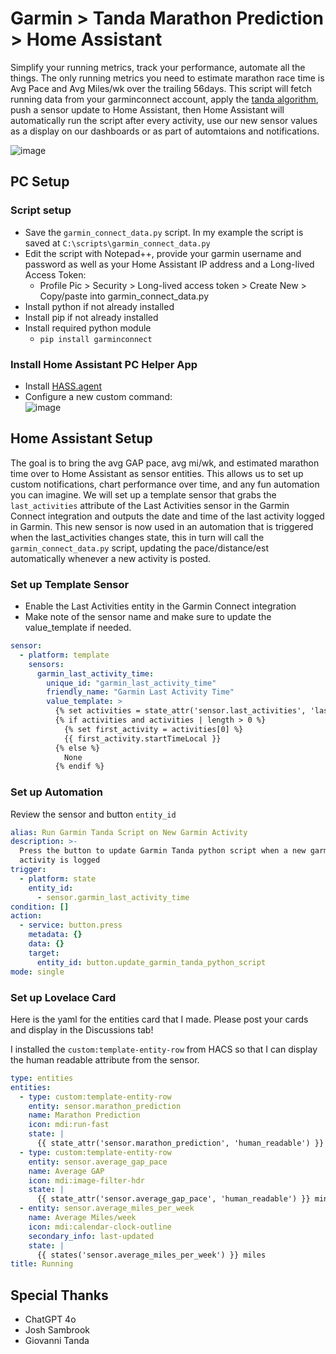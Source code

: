 # Garmin > Tanda Marathon Prediction > Home Assistant
Simplify your running metrics, track your performance, automate all the things. The only running metrics you need to estimate marathon race time is Avg Pace and Avg Miles/wk over the trailing 56days.  This script will fetch running data from your garminconnect account, apply the [tanda algorithm](https://rua.ua.es/dspace/bitstream/10045/18930/1/jhse_Vol_VI_N_III_511-520.pdf), push a sensor update to Home Assistant, then Home Assistant will automatically run the script after every activity, use our new sensor values as a display on our dashboards or as part of automtaions and notifications.

![image](https://github.com/seanap/HA-Garmin-Tanda/assets/17012946/a6a186b6-1882-470e-825f-c3e2c5bec609)


## PC Setup

### Script setup

* Save the `garmin_connect_data.py` script. In my example the script is saved at `C:\scripts\garmin_connect_data.py`  
* Edit the script with Notepad++, provide your garmin username and password as well as your Home Assistant IP address and a Long-lived Access Token:  
  * Profile Pic > Security > Long-lived access token > Create New > Copy/paste into garmin_connect_data.py  
* Install python if not already installed  
* Install pip if not already installed  
* Install required python module  
  * `pip install garminconnect`  

### Install Home Assistant PC Helper App
* Install [HASS.agent](https://github.com/LAB02-Research/HASS.Agent)
* Configure a new custom command:  
![image](https://github.com/seanap/HA-Garmin-Tanda/assets/17012946/248881e5-be1a-4e64-a154-6d7d201518ad)

## Home Assistant Setup

The goal is to bring the avg GAP pace, avg mi/wk, and estimated marathon time over to Home Assistant as sensor entities.  This allows us to set up custom notifications, chart performance over time, and any fun automation you can imagine. We will set up a template sensor that grabs the `last_activities` attribute of the Last Activities sensor in the Garmin Connect integration and outputs the date and time of the last activity logged in Garmin.  This new sensor is now used in an automation that is triggered when the last_activities changes state, this in turn will call the `garmin_connect_data.py` script, updating the pace/distance/est automatically whenever a new activity is posted.

### Set up Template Sensor

* Enable the Last Activities entity in the Garmin Connect integration
* Make note of the sensor name and make sure to update the value_template if needed.

```yaml
sensor:
  - platform: template
    sensors:
      garmin_last_activity_time:
        unique_id: "garmin_last_activity_time"
        friendly_name: "Garmin Last Activity Time"
        value_template: >
          {% set activities = state_attr('sensor.last_activities', 'last_Activities') %}
          {% if activities and activities | length > 0 %}
            {% set first_activity = activities[0] %}
            {{ first_activity.startTimeLocal }}
          {% else %}
            None
          {% endif %}
```

### Set up Automation

Review the sensor and button `entity_id`

```yaml
alias: Run Garmin Tanda Script on New Garmin Activity
description: >-
  Press the button to update Garmin Tanda python script when a new garmin
  activity is logged
trigger:
  - platform: state
    entity_id:
      - sensor.garmin_last_activity_time
condition: []
action:
  - service: button.press
    metadata: {}
    data: {}
    target:
      entity_id: button.update_garmin_tanda_python_script
mode: single
```

### Set up Lovelace Card
Here is the yaml for the entities card that I made. Please post your cards and display in the Discussions tab!

I installed the `custom:template-entity-row` from HACS so that I can display the human readable attribute from the sensor.

```yaml
type: entities
entities:
  - type: custom:template-entity-row
    entity: sensor.marathon_prediction
    name: Marathon Prediction
    icon: mdi:run-fast
    state: |
      {{ state_attr('sensor.marathon_prediction', 'human_readable') }}
  - type: custom:template-entity-row
    entity: sensor.average_gap_pace
    name: Average GAP
    icon: mdi:image-filter-hdr
    state: |
      {{ state_attr('sensor.average_gap_pace', 'human_readable') }} min/mi
  - entity: sensor.average_miles_per_week
    name: Average Miles/week
    icon: mdi:calendar-clock-outline
    secondary_info: last-updated
    state: |
      {{ states('sensor.average_miles_per_week') }} miles
title: Running
```

## Special Thanks
* ChatGPT 4o
* Josh Sambrook
* Giovanni Tanda
